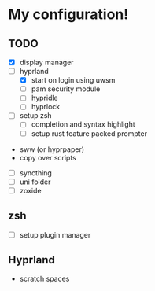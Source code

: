 # My configuration!

## TODO
- [X] display manager
- [ ] hyprland
  - [X] start on login using uwsm
  - [ ] pam security module
  - [ ] hypridle
  - [ ] hyprlock
- [ ] setup zsh
  - [ ] completion and syntax highlight
  - [ ] setup rust feature packed prompter
- sww (or hyprpaper)
- copy over scripts
- [ ] syncthing
- [ ] uni folder
- [ ] zoxide

## zsh
- [ ] setup plugin manager

## Hyprland
- scratch spaces

